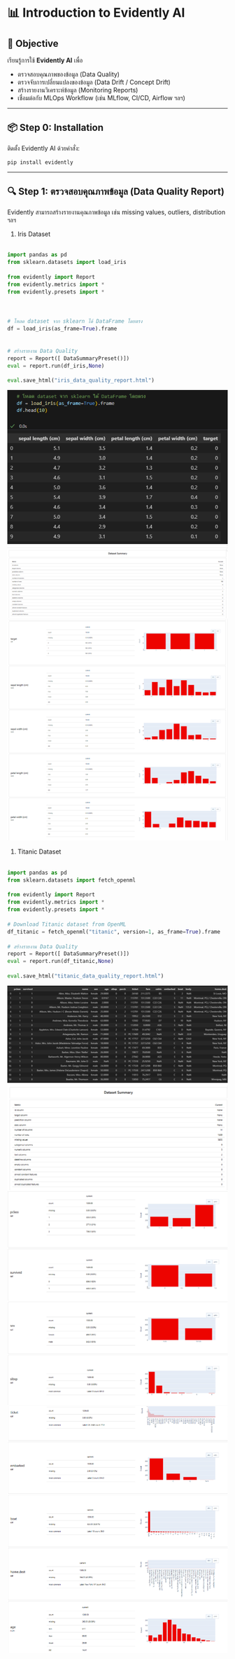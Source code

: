 
# 📊 Introduction to Evidently AI

## 🎯 Objective

เรียนรู้การใช้ **Evidently AI** เพื่อ

* ตรวจสอบคุณภาพของข้อมูล (Data Quality)
* ตรวจจับการเปลี่ยนแปลงของข้อมูล (Data Drift / Concept Drift)
* สร้างรายงานวิเคราะห์ข้อมูล (Monitoring Reports)
* เชื่อมต่อกับ MLOps Workflow (เช่น MLflow, CI/CD, Airflow ฯลฯ)

---

## 📦 Step 0: Installation

ติดตั้ง Evidently AI ด้วยคำสั่ง:

```bash
pip install evidently
```

---

## 🔍 Step 1: ตรวจสอบคุณภาพข้อมูล (Data Quality Report)

Evidently สามารถสร้างรายงานคุณภาพข้อมูล เช่น missing values, outliers, distribution ฯลฯ

1. Iris Dataset

```python

import pandas as pd
from sklearn.datasets import load_iris

from evidently import Report
from evidently.metrics import *
from evidently.presets import *



# โหลด dataset จาก sklearn ได้ DataFrame โดยตรง
df = load_iris(as_frame=True).frame


# สร้างรายงาน Data Quality
report = Report([ DataSummaryPreset()])
eval = report.run(df_iris,None)

eval.save_html("iris_data_quality_report.html")


```

![Alt text](./img/1a.png)
![Alt text](./img/1b.png)
![Alt text](./img/1c.png)


1. Titanic Dataset

```python

import pandas as pd
from sklearn.datasets import fetch_openml

from evidently import Report
from evidently.metrics import *
from evidently.presets import *

# Download Titanic dataset from OpenML
df_titanic = fetch_openml("titanic", version=1, as_frame=True).frame

# สร้างรายงาน Data Quality
report = Report([ DataSummaryPreset()])
eval = report.run(df_titanic,None)

eval.save_html("titanic_data_quality_report.html")

```

![Alt text](./img/2a.png)
![Alt text](./img/2b.png)
![Alt text](./img/2c.png)
![Alt text](./img/2d.png)

